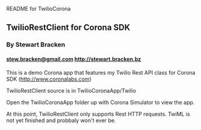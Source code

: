 README for TwilioCorona
## TwilioRestClient for Corona SDK ##
### By Stewart Bracken ###
#### stew.bracken@gmail.com http://stewart.bracken.bz ####

This is a demo Corona app that features my Twilio Rest API class for Corona SDK (http://www.coronalabs.com)

TwilioRestClient source is in TwilioCoronaApp/Twilio

Open the TwilioCoronaApp folder up with Corona Simulator to view the app.

At this point, TwilioRestClient only supports Rest HTTP requests. TwiML is not yet finished and probbaly won't ever be.